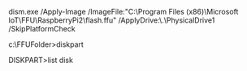 dism.exe /Apply-Image /ImageFile:"C:\Program Files (x86)\Microsoft IoT\FFU\RaspberryPi2\flash.ffu" /ApplyDrive:\\.\PhysicalDrive1 /SkipPlatformCheck


c:\FFUFolder>diskpart

  DISKPART>list disk